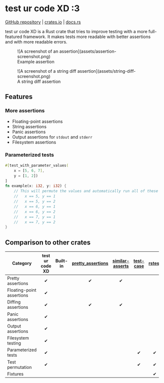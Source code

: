 <!--
Copyright (c) 2023 Sophie Katz

This file is part of test ur code XD.

test ur code XD is free software: you can redistribute it and/or modify it under the terms of the
GNU General Public License as published by the Free Software Foundation, either version 3 of the
License, or (at your option) any later version.

test ur code XD is distributed in the hope that it will be useful, but WITHOUT ANY WARRANTY; without
even the implied warranty of MERCHANTABILITY or FITNESS FOR A PARTICULAR PURPOSE. See the GNU
General Public License for more details.

You should have received a copy of the GNU General Public License along with test ur code XD. If
not, see <https://www.gnu.org/licenses/>.
-->

# test ur code XD :3

[GitHub repository](https://github.com/sophie-katz/test-ur-code-XD) | [crates.io](http://www.example.com) | [docs.rs](http://www.example.com)

test ur code XD is a Rust crate that tries to improve testing with a more full-featured framework. It makes tests more readable with better assertions and with more readable errors.

<figure markdown>
  ![A screenshot of an assertion](assets/assertion-screenshot.png)
  <figcaption>Example assertion</figcaption>
</figure>

<figure markdown>
  ![A screenshot of a string diff assertion](assets/string-diff-screenshot.png)
  <figcaption>A string diff assertion</figcaption>
</figure>

## Features

### More assertions

* Floating-point assertions
* String assertions
* Panic assertions
* Output assertions for `stdout` and `stderr`
* Filesystem assertions

### Parameterized tests

```rust
#[test_with_parameter_values(
    x = [5, 6, 7],
    y = [1, 2])
]
fn example(x: i32, y: i32) {
    // This will permute the values and automatically run all of these cases:
    //   x == 5, y == 1
    //   x == 5, y == 2
    //   x == 6, y == 1
    //   x == 6, y == 2
    //   x == 7, y == 1
    //   x == 7, y == 2
}
```

## Comparison to other crates

| Category                  | test ur code XD | Built-in | [pretty_assertions](https://crates.io/crates/pretty-assertions) | [similar-asserts](https://crates.io/crates/similar-asserts) | [test-case](https://crates.io/crates/test-case) | [rstest](https://crates.io/crates/rstest) | [NTest](https://crates.io/crates/ntest) |
| ------------------------- | :-------------: | :------: | :-------------------------------------------------------------: | :---------------------------------------------------------: | :---------------------------------------------: | :---------------------------------------: | :-------------------------------------: |
| Pretty assertions         | ✔               |          | ✔                                                               | ✔                                                           |                                                 |                                           |                                         |
| Floating-point assertions | ✔               |          |                                                                 |                                                             |                                                 |                                           | ✔                                       |
| Diffing assertions        | ✔               |          | ✔                                                               | ✔                                                           |                                                 |                                           |                                         |
| Panic assertions          | ✔               |          |                                                                 |                                                             |                                                 |                                           | ✔                                       |
| Output assertions         | ✔               |          |                                                                 |                                                             |                                                 |                                           |                                         |
| Filesystem testing        | ✔               |          |                                                                 |                                                             |                                                 |                                           |                                         |
| Parameterized tests       | ✔               |          |                                                                 |                                                             | ✔                                               | ✔                                         |                                         |
| Test permutation          | ✔               |          |                                                                 |                                                             | ✔                                               | ✔                                         |                                         |
| Fixtures                  |                 |          |                                                                 |                                                             |                                                 | ✔                                         |                                         |
